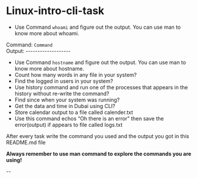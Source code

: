 # Linux-intro-cli-task


-	Use Command ` whoami ` and figure out the output.
You can use man to know more about whoami.

Command: ` Command ` <br/>
Output: -------------------


-	Use Command ` hostname ` and figure out the output.
You can use man to know more about hostname.
-	Count how many words in any file in your system?
-	Find the logged in users in your system?
-	Use history command and run one of the processes that appears in the history without re-write the command?
-	Find since when your system was running?
-	Get the data and time in Dubai using CLI?
-	Store calendar output to a file called calender.txt
-	Use this command echos “Oh there is an error” then save the error(output) if appears to file called logs.txt

 After every task write the command you used 
 and the output you got in this README.md file


**Always remember to use man command to explore the commands you are using!**



--
